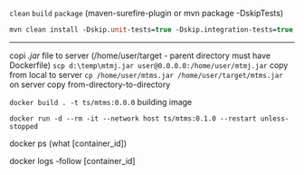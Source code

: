 `clean`
`build`
`package`  (maven-surefire-plugin or mvn package -DskipTests)
```ocaml
mvn clean install -Dskip.unit-tests=true -Dskip.integration-tests=true -Dskip.end-to-end-tests=true
```
-------------------------------------------------------------------------------
copi *.jar*  file to server (/home/user/target - parent directory must have Dockerfile)
`scp d:\temp\mtmj.jar user@0.0.0.0:/home/user/mtmj.jar` copy from local to server
`cp /home/user/mtms.jar /home/user/target/mtms.jar` on server copy from-directory-to-directory

`docker build . -t ts/mtms:0.0.0` building image

`docker run -d --rm -it --network host ts/mtms:0.1.0 --restart unless-stopped`

docker ps  (what [container_id])

docker logs -follow [container_id]



